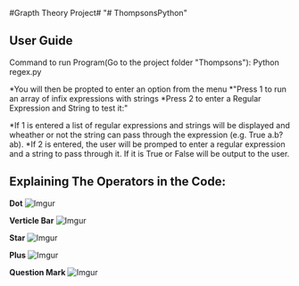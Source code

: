 #Grapth Theory Project#
"# ThompsonsPython" 


## User Guide ##
Command to run Program(Go to the project folder "Thompsons"):
    Python regex.py

*You will then be propted to enter an option from the menu
    *"Press 1 to run an array of infix expressions with strings
    *Press 2 to enter a Regular Expression and String to test it:"
    
*If 1 is entered a list of regular expressions and strings will be displayed and 
wheather or not the string can pass through the expression (e.g. True a.b? ab).
*If 2 is entered, the user will be promped to enter a regular expression and 
a string to pass through it. If it is True or False will be output to the user.


## Explaining The Operators in the Code: ##

__Dot__
![Imgur](https://i.imgur.com/1CbJa9I.jpg)

__Verticle Bar__
![Imgur](https://i.imgur.com/83P2N6u.jpg)

__Star__
![Imgur](https://i.imgur.com/22vaqGr.jpg)

__Plus__
![Imgur](https://i.imgur.com/LBfmxtJ.jpg)

__Question Mark__
![Imgur](https://i.imgur.com/TE5FNza.jpg)
